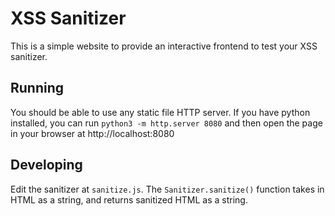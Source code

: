 # XSS Sanitizer
This is a simple website to provide an interactive frontend to test your XSS sanitizer.

## Running
You should be able to use any static file HTTP server. If you have python installed, you can run `python3 -m http.server 8080` and then open the page in your browser at http://localhost:8080

## Developing
Edit the sanitizer at `sanitize.js`. The `Sanitizer.sanitize()` function takes in HTML as a string, and returns sanitized HTML as a string.
